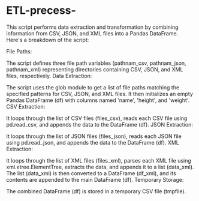 # ETL-precess-
This script performs data extraction and transformation by combining information from CSV, JSON, and XML files into a Pandas DataFrame. Here's a breakdown of the script:

File Paths:

The script defines three file path variables (pathnam_csv, pathnam_json, pathnam_xml) representing directories containing CSV, JSON, and XML files, respectively.
Data Extraction:

The script uses the glob module to get a list of file paths matching the specified patterns for CSV, JSON, and XML files.
It then initializes an empty Pandas DataFrame (df) with columns named 'name', 'height', and 'weight'.
CSV Extraction:

It loops through the list of CSV files (files_csv), reads each CSV file using pd.read_csv, and appends the data to the DataFrame (df).
JSON Extraction:

It loops through the list of JSON files (files_json), reads each JSON file using pd.read_json, and appends the data to the DataFrame (df).
XML Extraction:

It loops through the list of XML files (files_xml), parses each XML file using xml.etree.ElementTree, extracts the data, and appends it to a list (data_xml).
The list (data_xml) is then converted to a DataFrame (df_xml), and its contents are appended to the main DataFrame (df).
Temporary Storage:

The combined DataFrame (df) is stored in a temporary CSV file (tmpfile).

